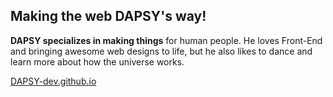 ## Making the web DAPSY's way!

**DAPSY specializes in making things** for human people. He loves Front-End and bringing awesome web designs to life, but he also likes to dance and learn more about how the universe works.

[DAPSY-dev.github.io](https://dapsy-dev.github.io "DAPSY-dev.github.io")
